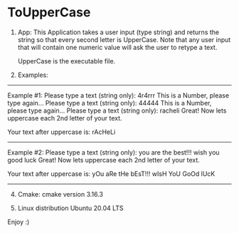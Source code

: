 # ToUpperCase

1. App:
   This Application takes a user input (type string) and returns the string so that every second letter is UpperCase. 
   Note that any user input that will contain one numeric value will ask the user to retype a text.
   
   UpperCase is the executable file.
   
2. Examples:
_____________________________________________________
   Example #1:
   Please type a text (string only): 4r4rrr
   This is a Number, please type again...
   Please type a text (string only): 44444
   This is a Number, please type again...
   Please type a text (string only): racheli
   Great!
   Now lets uppercase each 2nd letter of your text.

   Your text after uppercase is:  rAcHeLi
______________________________________________________   
   Example #2:
   Please type a text (string only): you are the best!!! wish you good luck
   Great!
   Now lets uppercase each 2nd letter of your text.

   Your text after uppercase is:  yOu aRe tHe bEsT!!! wIsH YoU GoOd lUcK
______________________________________________________
4. Cmake:
   cmake version 3.16.3
   
5. Linux distribution
   Ubuntu 20.04 LTS   

Enjoy :)
